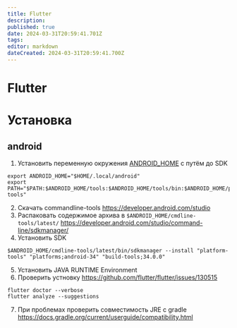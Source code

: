 ```yaml
---
title: Flutter
description: 
published: true
date: 2024-03-31T20:59:41.701Z
tags: 
editor: markdown
dateCreated: 2024-03-31T20:59:41.700Z
---
```


# Flutter

# Установка

## android

1. Установить переменную окружения [ANDROID_HOME](https://developer.android.com/tools/variables) с путём до SDK
```
export ANDROID_HOME="$HOME/.local/android"
export PATH="$PATH:$ANDROID_HOME/tools:$ANDROID_HOME/tools/bin:$ANDROID_HOME/platform-tools"
```
2. Скачать commandline-tools https://developer.android.com/studio
3. Распаковать содержимое архива в `$ANDROID_HOME/cmdline-tools/latest/` https://developer.android.com/studio/command-line/sdkmanager/
4. Установить SDK
```
$ANDROID_HOME/cmdline-tools/latest/bin/sdkmanager --install "platform-tools" "platforms;android-34" "build-tools;34.0.0"
```
5. Установить JAVA RUNTIME Environment
6. Проверить устновку https://github.com/flutter/flutter/issues/130515
```
flutter doctor --verbose
flutter analyze --suggestions
```
7. При проблемах проверить совместимость JRE с gradle https://docs.gradle.org/current/userguide/compatibility.html
